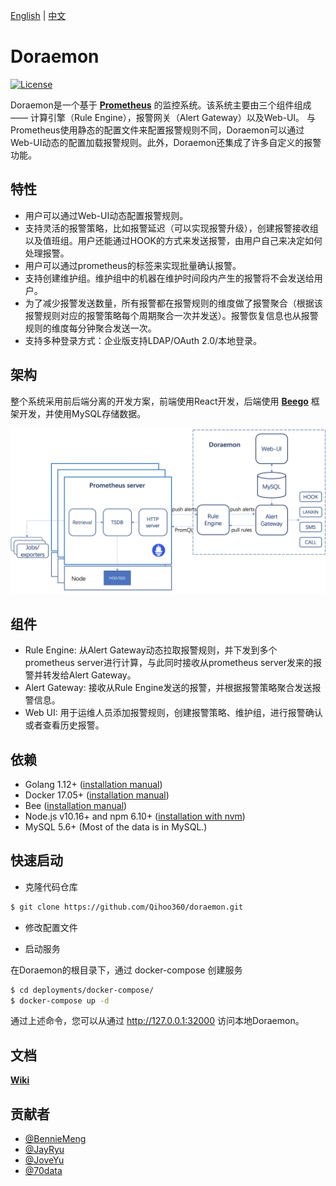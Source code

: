 [English](https://github.com/Qihoo360/doraemon/blob/master/README.md) | [中文](https://github.com/Qihoo360/doraemon/blob/master/README-CN.md)  

# Doraemon

[![License](https://img.shields.io/badge/License-Apache%202.0-blue.svg)](https://github.com/Qihoo360/doraemon/blob/master/LICENSE)

Doraemon是一个基于 **[Prometheus](https://prometheus.io)** 的监控系统。该系统主要由三个组件组成 —— 计算引擎（Rule Engine），报警网关（Alert Gateway）以及Web-UI。
与Prometheus使用静态的配置文件来配置报警规则不同，Doraemon可以通过Web-UI动态的配置加载报警规则。此外，Doraemon还集成了许多自定义的报警功能。

## 特性

- 用户可以通过Web-UI动态配置报警规则。
- 支持灵活的报警策略，比如报警延迟（可以实现报警升级），创建报警接收组以及值班组。用户还能通过HOOK的方式来发送报警，由用户自己来决定如何处理报警。
- 用户可以通过prometheus的标签来实现批量确认报警。
- 支持创建维护组。维护组中的机器在维护时间段内产生的报警将不会发送给用户。
- 为了减少报警发送数量，所有报警都在报警规则的维度做了报警聚合（根据该报警规则对应的报警策略每个周期聚合一次并发送）。报警恢复信息也从报警规则的维度每分钟聚合发送一次。
- 支持多种登录方式：企业版支持LDAP/OAuth 2.0/本地登录。

## 架构

整个系统采用前后端分离的开发方案，前端使用React开发，后端使用 **[Beego](https://beego.me)** 框架开发，并使用MySQL存储数据。
  
![Architecture](docs/images/Architecture.png)  

## 组件

- Rule Engine: 从Alert Gateway动态拉取报警规则，并下发到多个prometheus server进行计算，与此同时接收从prometheus server发来的报警并转发给Alert Gateway。
- Alert Gateway: 接收从Rule Engine发送的报警，并根据报警策略聚合发送报警信息。
- Web UI: 用于运维人员添加报警规则，创建报警策略、维护组，进行报警确认或者查看历史报警。

## 依赖

- Golang 1.12+ ([installation manual](https://golang.org/dl/))
- Docker 17.05+ ([installation manual](https://docs.docker.com/install))
- Bee ([installation manual](https://github.com/beego/bee))
- Node.js v10.16+ and npm 6.10+ ([installation with nvm](https://github.com/creationix/nvm#usage))
- MySQL 5.6+ (Most of the data is in MySQL.)

## 快速启动

- 克隆代码仓库

```bash
$ git clone https://github.com/Qihoo360/doraemon.git
```
- 修改配置文件  

- 启动服务

在Doraemon的根目录下，通过 docker-compose 创建服务

```bash
$ cd deployments/docker-compose/
$ docker-compose up -d
```

通过上述命令，您可以从通过 http://127.0.0.1:32000 访问本地Doraemon。

## 文档

**[Wiki](https://github.com/Qihoo360/doraemon/README-CN)**  

## 贡献者  

- [@BennieMeng](https://github.com/BennieMeng)  
- [@JayRyu](https://github.com/jayryu)  
- [@JoveYu](https://github.com/JoveYu)
- [@70data](https://github.com/70data)

